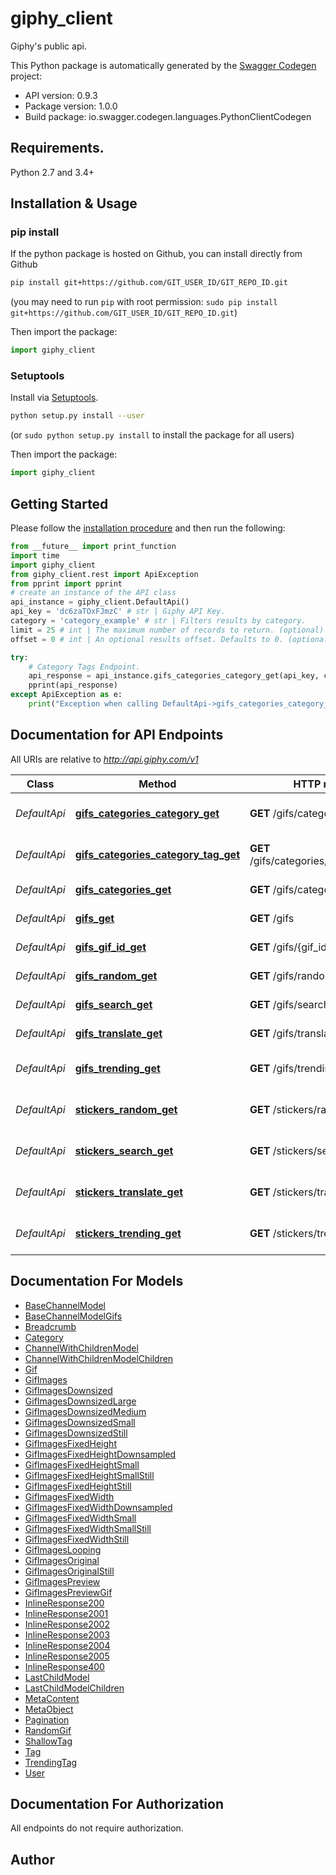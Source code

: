 # giphy_client
Giphy's public api.

This Python package is automatically generated by the [Swagger Codegen](https://github.com/swagger-api/swagger-codegen) project:

- API version: 0.9.3
- Package version: 1.0.0
- Build package: io.swagger.codegen.languages.PythonClientCodegen

## Requirements.

Python 2.7 and 3.4+

## Installation & Usage
### pip install

If the python package is hosted on Github, you can install directly from Github

```sh
pip install git+https://github.com/GIT_USER_ID/GIT_REPO_ID.git
```
(you may need to run `pip` with root permission: `sudo pip install git+https://github.com/GIT_USER_ID/GIT_REPO_ID.git`)

Then import the package:
```python
import giphy_client 
```

### Setuptools

Install via [Setuptools](http://pypi.python.org/pypi/setuptools).

```sh
python setup.py install --user
```
(or `sudo python setup.py install` to install the package for all users)

Then import the package:
```python
import giphy_client
```

## Getting Started

Please follow the [installation procedure](#installation--usage) and then run the following:

```python
from __future__ import print_function
import time
import giphy_client
from giphy_client.rest import ApiException
from pprint import pprint
# create an instance of the API class
api_instance = giphy_client.DefaultApi()
api_key = 'dc6zaTOxFJmzC' # str | Giphy API Key.
category = 'category_example' # str | Filters results by category.
limit = 25 # int | The maximum number of records to return. (optional) (default to 25)
offset = 0 # int | An optional results offset. Defaults to 0. (optional) (default to 0)

try:
    # Category Tags Endpoint.
    api_response = api_instance.gifs_categories_category_get(api_key, category, limit=limit, offset=offset)
    pprint(api_response)
except ApiException as e:
    print("Exception when calling DefaultApi->gifs_categories_category_get: %s\n" % e)

```

## Documentation for API Endpoints

All URIs are relative to *http://api.giphy.com/v1*

Class | Method | HTTP request | Description
------------ | ------------- | ------------- | -------------
*DefaultApi* | [**gifs_categories_category_get**](docs/DefaultApi.md#gifs_categories_category_get) | **GET** /gifs/categories/{category} | Category Tags Endpoint.
*DefaultApi* | [**gifs_categories_category_tag_get**](docs/DefaultApi.md#gifs_categories_category_tag_get) | **GET** /gifs/categories/{category}/{tag} | Tagged Gifs Endpoint.
*DefaultApi* | [**gifs_categories_get**](docs/DefaultApi.md#gifs_categories_get) | **GET** /gifs/categories | Categories Endpoint.
*DefaultApi* | [**gifs_get**](docs/DefaultApi.md#gifs_get) | **GET** /gifs | Get GIFs by ID Endpoint
*DefaultApi* | [**gifs_gif_id_get**](docs/DefaultApi.md#gifs_gif_id_get) | **GET** /gifs/{gif_id} | Get GIF by ID Endpoint
*DefaultApi* | [**gifs_random_get**](docs/DefaultApi.md#gifs_random_get) | **GET** /gifs/random | Random Endpoint
*DefaultApi* | [**gifs_search_get**](docs/DefaultApi.md#gifs_search_get) | **GET** /gifs/search | Search Endpoint
*DefaultApi* | [**gifs_translate_get**](docs/DefaultApi.md#gifs_translate_get) | **GET** /gifs/translate | Translate Endpoint
*DefaultApi* | [**gifs_trending_get**](docs/DefaultApi.md#gifs_trending_get) | **GET** /gifs/trending | Trending GIFs Endpoint
*DefaultApi* | [**stickers_random_get**](docs/DefaultApi.md#stickers_random_get) | **GET** /stickers/random | Random Sticker Endpoint
*DefaultApi* | [**stickers_search_get**](docs/DefaultApi.md#stickers_search_get) | **GET** /stickers/search | Sticker Search Endpoint
*DefaultApi* | [**stickers_translate_get**](docs/DefaultApi.md#stickers_translate_get) | **GET** /stickers/translate | Sticker Translate Endpoint
*DefaultApi* | [**stickers_trending_get**](docs/DefaultApi.md#stickers_trending_get) | **GET** /stickers/trending | Trending Stickers Endpoint


## Documentation For Models

 - [BaseChannelModel](docs/BaseChannelModel.md)
 - [BaseChannelModelGifs](docs/BaseChannelModelGifs.md)
 - [Breadcrumb](docs/Breadcrumb.md)
 - [Category](docs/Category.md)
 - [ChannelWithChildrenModel](docs/ChannelWithChildrenModel.md)
 - [ChannelWithChildrenModelChildren](docs/ChannelWithChildrenModelChildren.md)
 - [Gif](docs/Gif.md)
 - [GifImages](docs/GifImages.md)
 - [GifImagesDownsized](docs/GifImagesDownsized.md)
 - [GifImagesDownsizedLarge](docs/GifImagesDownsizedLarge.md)
 - [GifImagesDownsizedMedium](docs/GifImagesDownsizedMedium.md)
 - [GifImagesDownsizedSmall](docs/GifImagesDownsizedSmall.md)
 - [GifImagesDownsizedStill](docs/GifImagesDownsizedStill.md)
 - [GifImagesFixedHeight](docs/GifImagesFixedHeight.md)
 - [GifImagesFixedHeightDownsampled](docs/GifImagesFixedHeightDownsampled.md)
 - [GifImagesFixedHeightSmall](docs/GifImagesFixedHeightSmall.md)
 - [GifImagesFixedHeightSmallStill](docs/GifImagesFixedHeightSmallStill.md)
 - [GifImagesFixedHeightStill](docs/GifImagesFixedHeightStill.md)
 - [GifImagesFixedWidth](docs/GifImagesFixedWidth.md)
 - [GifImagesFixedWidthDownsampled](docs/GifImagesFixedWidthDownsampled.md)
 - [GifImagesFixedWidthSmall](docs/GifImagesFixedWidthSmall.md)
 - [GifImagesFixedWidthSmallStill](docs/GifImagesFixedWidthSmallStill.md)
 - [GifImagesFixedWidthStill](docs/GifImagesFixedWidthStill.md)
 - [GifImagesLooping](docs/GifImagesLooping.md)
 - [GifImagesOriginal](docs/GifImagesOriginal.md)
 - [GifImagesOriginalStill](docs/GifImagesOriginalStill.md)
 - [GifImagesPreview](docs/GifImagesPreview.md)
 - [GifImagesPreviewGif](docs/GifImagesPreviewGif.md)
 - [InlineResponse200](docs/InlineResponse200.md)
 - [InlineResponse2001](docs/InlineResponse2001.md)
 - [InlineResponse2002](docs/InlineResponse2002.md)
 - [InlineResponse2003](docs/InlineResponse2003.md)
 - [InlineResponse2004](docs/InlineResponse2004.md)
 - [InlineResponse2005](docs/InlineResponse2005.md)
 - [InlineResponse400](docs/InlineResponse400.md)
 - [LastChildModel](docs/LastChildModel.md)
 - [LastChildModelChildren](docs/LastChildModelChildren.md)
 - [MetaContent](docs/MetaContent.md)
 - [MetaObject](docs/MetaObject.md)
 - [Pagination](docs/Pagination.md)
 - [RandomGif](docs/RandomGif.md)
 - [ShallowTag](docs/ShallowTag.md)
 - [Tag](docs/Tag.md)
 - [TrendingTag](docs/TrendingTag.md)
 - [User](docs/User.md)


## Documentation For Authorization

 All endpoints do not require authorization.


## Author


